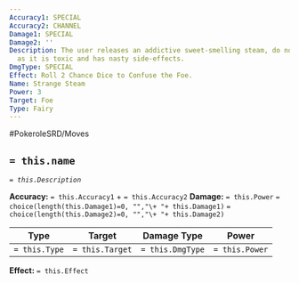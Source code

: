 ```yaml
---
Accuracy1: SPECIAL
Accuracy2: CHANNEL
Damage1: SPECIAL
Damage2: ''
Description: The user releases an addictive sweet-smelling steam, do not be fooled
  as it is toxic and has nasty side-effects.
DmgType: SPECIAL
Effect: Roll 2 Chance Dice to Confuse the Foe.
Name: Strange Steam
Power: 3
Target: Foe
Type: Fairy
---
```


#PokeroleSRD/Moves

## `= this.name` 
*`= this.Description`*

**Accuracy:** `= this.Accuracy1` + `= this.Accuracy2`
**Damage:** `= this.Power` `= choice(length(this.Damage1)=0, "","\+ "+ this.Damage1)` `= choice(length(this.Damage2)=0, "","\+ "+ this.Damage2)`

| Type          | Target          | Damage Type          | Power          |
| ------------- | --------------- | ---------------- | -------------- |
| `= this.Type` | `= this.Target` | `= this.DmgType` | `= this.Power` | 

**Effect:** `= this.Effect`